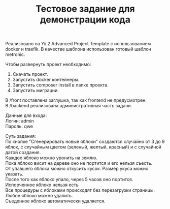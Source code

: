 <p align="center">
    <h1 align="center">Тестовое задание для демонстрации кода</h1>
    <br>
</p>

Реализовано на Yii 2 Advanced Project Template с использованием docker и traefik. В качестве шаблона использован готовый шаблон metronic.

Чтобы развернуть проект необходимо:
1) Скачать проект.
2) Запустить docker контейнеры.
3) Запустить composer install в папке проекта. 
4) Запустить миграции.

В /front поставлена заглушка, так как frontend не предусмотрен.<br/>
В /backend реализована административная часть задачи.<br/>

Данные для входа:<br/>
Логин: admin<br/>
Пароль: qwe<br/>

Суть задания:<br/>
По кнопке "Сгенерировать новые яблоки" создаются случайно от 3 до 9 яблок, с случайным цветом 
(зеленый, желтый, красный) и с случайной датой создания.<br/>
Каждое яблоко можно уронить на землю.<br/>
Пока яблоко висит на дереве оно не портится и его нельзя съесть.<br/>
От упавшего яблока можно откусить кусок. Размер укуса можно указать.<br/>
После того как яблоко упало, через 5 часов оно портится.<br/>
Испорченное яблоко нельзя есть<br/>
Все процедуры с яблоками происходят без перезагрузки страницы.<br/>
Любое яблоко можно удалить.<br/>
Съеденное яблоко автоматически удаляется.<br/>



